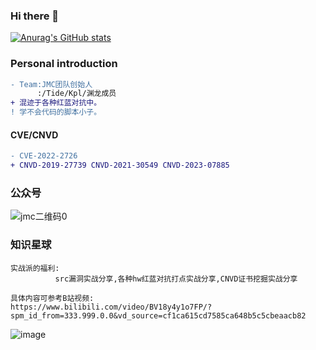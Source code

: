 ### Hi there 👋

<!--
**G0mini/G0mini** is a ✨ _special_ ✨ repository because its `README.md` (this file) appears on your GitHub profile.

Here are some ideas to get you started:

- 🔭 I’m currently working on ...
- 🌱 I’m currently learning ...
- 👯 I’m looking to collaborate on ...
- 🤔 I’m looking for help with ...
- 💬 Ask me about ...
- 📫 How to reach me: ...
- 😄 Pronouns: ...
- ⚡ Fun fact: ...
-->
[![Anurag's GitHub stats](https://github-readme-stats.vercel.app/api?username=G0mini)](https://github.com/G0mini/)

### Personal introduction
```diff
- Team:JMC团队创始人
      :/Tide/Kpl/渊龙成员
+ 混迹于各种红蓝对抗中。
! 学不会代码的脚本小子。
```
#### CVE/CNVD
```diff
- CVE-2022-2726
+ CNVD-2019-27739 CNVD-2021-30549 CNVD-2023-07885

```




### 公众号
![jmc二维码0](https://user-images.githubusercontent.com/31945727/183381085-6a418141-1825-4607-a4c6-026d4353edba.jpg)

### 知识星球
```
实战派的福利:
          src漏洞实战分享,各种hw红蓝对抗打点实战分享,CNVD证书挖掘实战分享
```
```
具体内容可参考B站视频:
https://www.bilibili.com/video/BV18y4y1o7FP/?spm_id_from=333.999.0.0&vd_source=cf1ca615cd7585ca648b5c5cbeaacb82
```
![image](https://user-images.githubusercontent.com/31945727/183381245-bbf25503-d3a4-492a-b2ce-248dbc339545.png)


